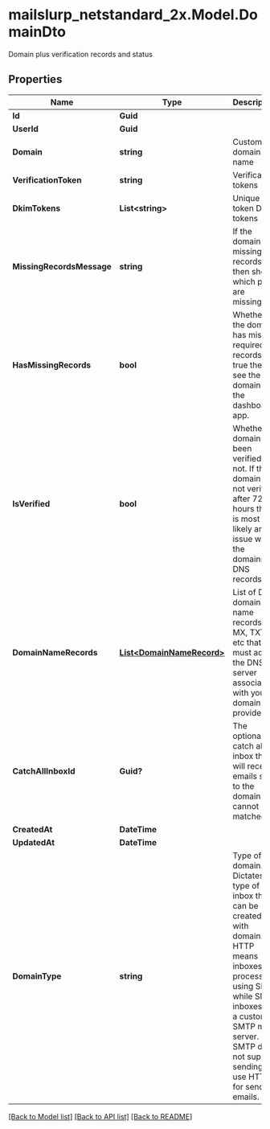 # mailslurp_netstandard_2x.Model.DomainDto
Domain plus verification records and status

## Properties

Name | Type | Description | Notes
------------ | ------------- | ------------- | -------------
**Id** | **Guid** |  | 
**UserId** | **Guid** |  | 
**Domain** | **string** | Custom domain name | 
**VerificationToken** | **string** | Verification tokens | 
**DkimTokens** | **List&lt;string&gt;** | Unique token DKIM tokens | 
**MissingRecordsMessage** | **string** | If the domain is missing records then show which pairs are missing. | [optional] 
**HasMissingRecords** | **bool** | Whether the domain has missing required records. If true then see the domain in the dashboard app. | 
**IsVerified** | **bool** | Whether domain has been verified or not. If the domain is not verified after 72 hours there is most likely an issue with the domains DNS records. | 
**DomainNameRecords** | [**List&lt;DomainNameRecord&gt;**](DomainNameRecord) | List of DNS domain name records (C, MX, TXT) etc that you must add to the DNS server associated with your domain provider. | 
**CatchAllInboxId** | **Guid?** | The optional catch all inbox that will receive emails sent to the domain that cannot be matched. | [optional] 
**CreatedAt** | **DateTime** |  | 
**UpdatedAt** | **DateTime** |  | 
**DomainType** | **string** | Type of domain. Dictates type of inbox that can be created with domain. HTTP means inboxes are processed using SES while SMTP inboxes use a custom SMTP mail server. SMTP does not support sending so use HTTP for sending emails. | 

[[Back to Model list]](../README#documentation-for-models) [[Back to API list]](../README#documentation-for-api-endpoints) [[Back to README]](../README)


